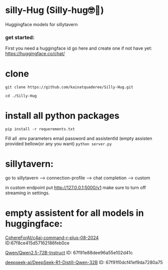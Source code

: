 # silly-Hug (Silly-hug🤓🤗)
Huggingface models for sillytavern

### get started:
First you need a huggingface id
go here and create one if not have yet: https://huggingface.co/chat/
# clone 
```
git clone https://github.com/kainatquaderee/Silly-Hug.git
```
`cd ./Silly-Hug`
# install all python packages 
`pip install -r requerements.txt`


Fill all .env parameters
email password and assistentId (empty assisten provided bellow(or any you want)
`python server.py`
# sillytavern:
go to sillytavern --> connection-profile --> chat completion --> custom

in custom endpoint put http://127.0.0.1:5000/v1
make sure to turn off streaming in settings.

# empty assistent for all models in huggingface:
[CohereForAI/c4ai-command-r-plus-08-2024](https://hf.co/chat/assistant/67f8ce415d57162186feb0ce) ID:67f8ce415d57162186feb0ce

[Qwen/Qwen2.5-72B-Instruct](https://hf.co/chat/assistant/67f91e88dee96a55e102d41c) ID: 67f91e88dee96a55e102d41c

[deepseek-ai/DeepSeek-R1-Distill-Qwen-32B](https://hf.co/chat/assistant/67f91f0dcf41ef9da7280a75) ID: 67f91f0dcf41ef9da7280a75

